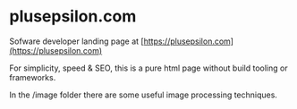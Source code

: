 # plusepsilon.com
Sofware developer landing page at [https://plusepsilon.com](https://plusepsilon.com)

For simplicity, speed & SEO, this is a pure html page without build tooling or frameworks.

In the /image folder there are some useful image processing techniques.
